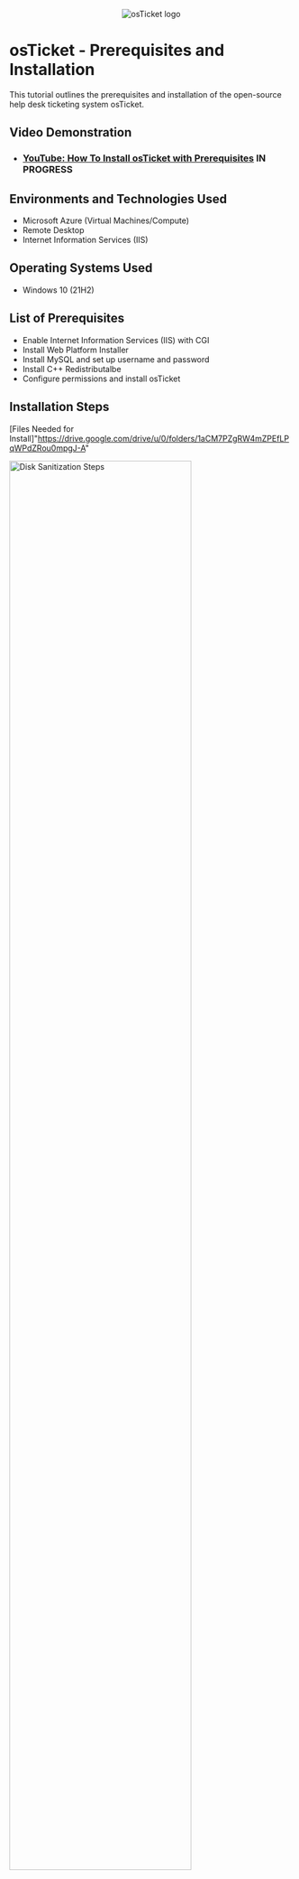 <p align="center">
<img src="https://i.imgur.com/Clzj7Xs.png" alt="osTicket logo"/>
</p>

<h1>osTicket - Prerequisites and Installation</h1>
This tutorial outlines the prerequisites and installation of the open-source help desk ticketing system osTicket.<br />


<h2>Video Demonstration</h2>

- ### [YouTube: How To Install osTicket with Prerequisites](https://www.youtube.com) IN PROGRESS

<h2>Environments and Technologies Used</h2>

- Microsoft Azure (Virtual Machines/Compute)
- Remote Desktop
- Internet Information Services (IIS)

<h2>Operating Systems Used </h2>

- Windows 10</b> (21H2)

<h2>List of Prerequisites</h2>

- Enable Internet Information Services (IIS) with CGI
- Install Web Platform Installer
- Install MySQL and set up username and password
- Install C++ Redistributalbe
- Configure permissions and install osTicket

<h2>Installation Steps</h2>

[Files Needed for Install]"https://drive.google.com/drive/u/0/folders/1aCM7PZgRW4mZPEfLPqWPdZRou0mpgJ-A"

<p>
<img src="https://i.imgur.com/dNY6K4Y.png" height="80%" width="80%" alt="Disk Sanitization Steps"/>
</p>
<p>

- Install/Enable IIS in Windows with CGI
  - Control Panel -> Program Files and Features -> Turn Windows features on or off -> [X] Internet Information Services
  - Expand Internet Information Services -> Expand World Wide Web Services -> [X] CGI (Allows the install of PHP manager)
  
</p>
<br />

<p>
<img src="https://i.imgur.com/QBmYejL.png" height="80%" width="80%" alt="Disk Sanitization Steps"/>
</p>
<p>

  - Download and install PHP Manager for IIS
    - Run installer -> click next -> click "I agree" -> click install
  
</p>
<br />

<p>
<img src="https://i.imgur.com/vksH9WA.png" height="80%" width="80%" alt="Disk Sanitization Steps"/>
</p>
<p>
  
- Download and install the Rewrite Module
  - Run installer -> click "I accept the terms in the Liscense Agreement -> click Install -> click Finish
  
</p>
<br />

<p>
<img src="https://i.imgur.com/DUCxe4i.png" height="80%" width="80%" alt="Disk Sanitization Steps"/>
</p>
<p>
 
- Create the directory c:\PHP
- Download PHP 7.3.8 and unzip the contents into C:\PHP

</p>
<br />
    
<p>
<img src="https://i.imgur.com/7RPcVT9.png" height="80%" width="80%" alt="Disk Sanitization Steps"/>
</p>
<p>
    
- Install C++ Redistributable
  - Download and install VC redist.x86.exe (needed for PHP)
    - Run installer -> click "Agree to the license terms and conditions" -> click install
    
</p>
<br />

<p>
<img src="https://i.imgur.com/qZENG3F.png" height="80%" width="80%" alt="Disk Sanitization Steps"/>
</p>
<p>

- Download and install MySQL 5.5.62
  - Run installer -> Typical setup -> Launch Configureation Wizard (after install) -> Standard Configuration -> Choose a password (This is the root password) -> Execute -> Finish (creates a database for osTicket)

</p>
<br />

<p>
<img src="https://i.imgur.com/WcLs47L.png" height="80%" width="80%" alt="Disk Sanitization Steps"/>
</p>
<p>
  
- Open IIS as an Admin -> PHP manager -> Register new PHP version -> c:\PHP -> php-cgi 
  - (best practice to click the name of the server and restart)  
  
</p>
<br />  
  
<p>
<img src="https://i.imgur.com/bJRNylp.png" height="80%" width="80%" alt="Disk Sanitization Steps"/>
</p>
<p>

-Intall osTicket
  - Download zipfiles for osTicket -> extract and copy "upload" folder to c:\inetpub\wwwroot -> Rename "upload" folder to "osTicket"

  
</p>
<br />

<p>
<img src="https://i.imgur.com/ggeYKLK.png" height="80%" width="80%" alt="Disk Sanitization Steps"/>
</p>
<p>  

- Reload IIS and enable extensions
  - Open IIS as an admin -> click the server and restart it
  - Expand sites -> Expand Default Web Site -> osTicket -> click "Browse *80
    - note that some extensions are not enabled
  
</p>
<br />  

<p>
<img src="https://i.imgur.com/RUKtqNG.png" height="80%" width="80%" alt="Disk Sanitization Steps"/>
</p>
<p>  
  
- Go back to IIS, sites -> Default -> osTicket
  - Double-click PHP Manager
  - Click "Enable or disable an extension"
    - Enable php_imap.dll
    - Enable php_intl.dll
    - Enable php_opcache.dll
  - Referesh the osTicke site in your browser, observe the changes

</p>
<br />  

<p>
<img src="https://i.imgur.com/dj2et1t.png" height="80%" width="80%" alt="Disk Sanitization Steps"/>
</p>
<p>  
  
- Rename: ost-config.php
  - From: C:\inetpub\wwwroot\osTicket\include\ost-sampleconfig.php
  - To: C:\inetpub\wwwroot\osTicket\include\ost-config.php  
  
</p>
<br />  
  
<p>
<img src="https://i.imgur.com/LuVHCJf.png" height="80%" width="80%" alt="Disk Sanitization Steps"/>
</p>
<p>  

- Assign Permissions: ost-config.php
 - Right click ost-config.php -> Properties -> Security -> Advanced ->
  - Disable inheritance -> Remove All
  - Add -> Select a principal -> Everyone -> Ok -> check Full Control -> Ok -> Apply -> Ok -> Ok
  
</p>
<br />  
  
<p>
<img src="https://i.imgur.com/RUKtqNG.png" height="80%" width="80%" alt="Disk Sanitization Steps"/>
</p>
<p>  
